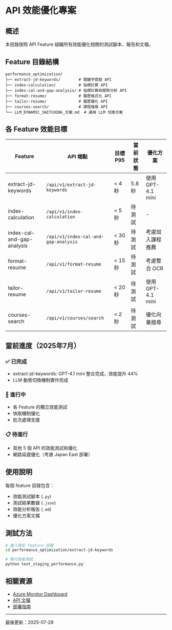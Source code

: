 # API 效能優化專案

## 概述

本目錄按照 API Feature 組織所有效能優化相關的測試腳本、報告和文檔。

## Feature 目錄結構

```
performance_optimization/
├── extract-jd-keywords/        # 關鍵字提取 API
├── index-calculation/          # 指標計算 API  
├── index-cal-and-gap-analysis/ # 指標計算與間隙分析 API
├── format-resume/              # 履歷格式化 API
├── tailor-resume/              # 履歷優化 API
├── courses-search/             # 課程搜尋 API
└── LLM_DYNAMIC_SWITCHING_方案.md  # 通用 LLM 切換方案
```

## 各 Feature 效能目標

| Feature | API 端點 | 目標 P95 | 當前狀態 | 優化方案 |
|---------|----------|----------|----------|----------|
| extract-jd-keywords | `/api/v1/extract-jd-keywords` | < 4 秒 | 5.8 秒 | 使用 GPT-4.1 mini |
| index-calculation | `/api/v1/index-calculation` | < 5 秒 | 待測試 | - |
| index-cal-and-gap-analysis | `/api/v1/index-cal-and-gap-analysis` | < 30 秒 | 待測試 | 考慮加入課程推薦 |
| format-resume | `/api/v1/format-resume` | < 15 秒 | 待測試 | 考慮整合 OCR |
| tailor-resume | `/api/v1/tailor-resume` | < 20 秒 | 待測試 | 使用 GPT-4.1 mini |
| courses-search | `/api/v1/courses/search` | < 2 秒 | 待測試 | 優化向量搜尋 |

## 當前進度（2025年7月）

### ✅ 已完成
- extract-jd-keywords: GPT-4.1 mini 整合完成，效能提升 44%
- LLM 動態切換機制實作完成

### 🚀 進行中
- 各 Feature 的獨立效能測試
- 快取機制優化
- 批次處理支援

### 📋 待進行
- 其他 5 個 API 的效能測試和優化
- 網路延遲優化（考慮 Japan East 部署）

## 使用說明

每個 feature 目錄包含：
- 效能測試腳本 (`.py`)
- 測試結果數據 (`.json`)
- 效能分析報告 (`.md`)
- 優化方案文檔

## 測試方法

```bash
# 進入特定 feature 目錄
cd performance_optimization/extract-jd-keywords

# 執行效能測試
python test_staging_performance.py
```

## 相關資源

- [Azure Monitor Dashboard](https://portal.azure.com/)
- [API 文檔](../docs/API_REFERENCE.md)
- [部署指南](../docs/DEPLOYMENT.md)

---
最後更新：2025-07-28